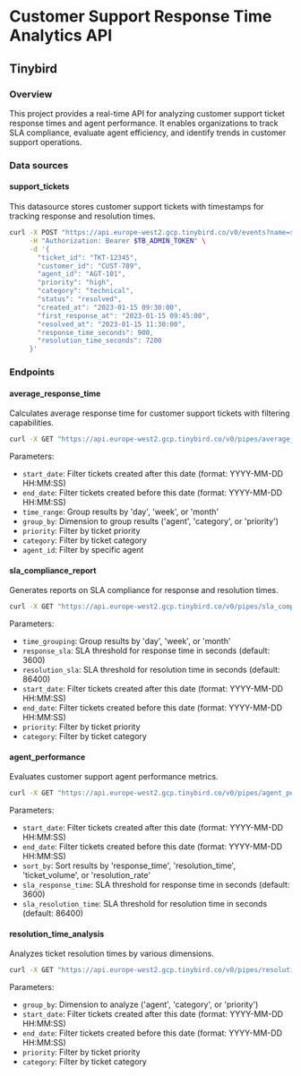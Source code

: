 
# Customer Support Response Time Analytics API

## Tinybird

### Overview

This project provides a real-time API for analyzing customer support ticket response times and agent performance. It enables organizations to track SLA compliance, evaluate agent efficiency, and identify trends in customer support operations.

### Data sources

#### support_tickets

This datasource stores customer support tickets with timestamps for tracking response and resolution times.

```bash
curl -X POST "https://api.europe-west2.gcp.tinybird.co/v0/events?name=support_tickets" \
     -H "Authorization: Bearer $TB_ADMIN_TOKEN" \
     -d '{
       "ticket_id": "TKT-12345",
       "customer_id": "CUST-789",
       "agent_id": "AGT-101",
       "priority": "high",
       "category": "technical",
       "status": "resolved",
       "created_at": "2023-01-15 09:30:00",
       "first_response_at": "2023-01-15 09:45:00",
       "resolved_at": "2023-01-15 11:30:00",
       "response_time_seconds": 900,
       "resolution_time_seconds": 7200
     }'
```

### Endpoints

#### average_response_time

Calculates average response time for customer support tickets with filtering capabilities.

```bash
curl -X GET "https://api.europe-west2.gcp.tinybird.co/v0/pipes/average_response_time.json?token=$TB_ADMIN_TOKEN&start_date=2023-01-01%2000:00:00&end_date=2023-12-31%2023:59:59&time_range=week&group_by=category&priority=high"
```

Parameters:
- `start_date`: Filter tickets created after this date (format: YYYY-MM-DD HH:MM:SS)
- `end_date`: Filter tickets created before this date (format: YYYY-MM-DD HH:MM:SS)
- `time_range`: Group results by 'day', 'week', or 'month'
- `group_by`: Dimension to group results ('agent', 'category', or 'priority')
- `priority`: Filter by ticket priority
- `category`: Filter by ticket category
- `agent_id`: Filter by specific agent

#### sla_compliance_report

Generates reports on SLA compliance for response and resolution times.

```bash
curl -X GET "https://api.europe-west2.gcp.tinybird.co/v0/pipes/sla_compliance_report.json?token=$TB_ADMIN_TOKEN&time_grouping=month&response_sla=3600&resolution_sla=86400&priority=high"
```

Parameters:
- `time_grouping`: Group results by 'day', 'week', or 'month'
- `response_sla`: SLA threshold for response time in seconds (default: 3600)
- `resolution_sla`: SLA threshold for resolution time in seconds (default: 86400)
- `start_date`: Filter tickets created after this date (format: YYYY-MM-DD HH:MM:SS)
- `end_date`: Filter tickets created before this date (format: YYYY-MM-DD HH:MM:SS)
- `priority`: Filter by ticket priority
- `category`: Filter by ticket category

#### agent_performance

Evaluates customer support agent performance metrics.

```bash
curl -X GET "https://api.europe-west2.gcp.tinybird.co/v0/pipes/agent_performance.json?token=$TB_ADMIN_TOKEN&start_date=2023-01-01%2000:00:00&end_date=2023-12-31%2023:59:59&sort_by=resolution_rate&sla_response_time=3600&sla_resolution_time=86400"
```

Parameters:
- `start_date`: Filter tickets created after this date (format: YYYY-MM-DD HH:MM:SS)
- `end_date`: Filter tickets created before this date (format: YYYY-MM-DD HH:MM:SS)
- `sort_by`: Sort results by 'response_time', 'resolution_time', 'ticket_volume', or 'resolution_rate'
- `sla_response_time`: SLA threshold for response time in seconds (default: 3600)
- `sla_resolution_time`: SLA threshold for resolution time in seconds (default: 86400)

#### resolution_time_analysis

Analyzes ticket resolution times by various dimensions.

```bash
curl -X GET "https://api.europe-west2.gcp.tinybird.co/v0/pipes/resolution_time_analysis.json?token=$TB_ADMIN_TOKEN&group_by=priority&start_date=2023-01-01%2000:00:00&end_date=2023-12-31%2023:59:59"
```

Parameters:
- `group_by`: Dimension to analyze ('agent', 'category', or 'priority')
- `start_date`: Filter tickets created after this date (format: YYYY-MM-DD HH:MM:SS)
- `end_date`: Filter tickets created before this date (format: YYYY-MM-DD HH:MM:SS)
- `priority`: Filter by ticket priority
- `category`: Filter by ticket category
